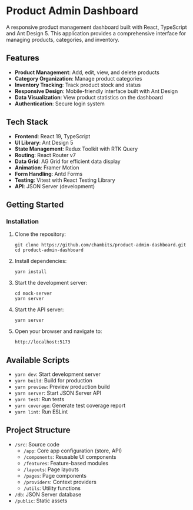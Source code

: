 # Product Admin Dashboard

A responsive product management dashboard built with React, TypeScript and Ant Design 5. This application provides a comprehensive interface for managing products, categories, and inventory.

## Features

- **Product Management**: Add, edit, view, and delete products
- **Category Organization**: Manage product categories
- **Inventory Tracking**: Track product stock and status
- **Responsive Design**: Mobile-friendly interface built with Ant Design
- **Data Visualization**: View product statistics on the dashboard
- **Authentication**: Secure login system

## Tech Stack

- **Frontend**: React 19, TypeScript
- **UI Library**: Ant Design 5
- **State Management**: Redux Toolkit with RTK Query
- **Routing**: React Router v7
- **Data Grid**: AG Grid for efficient data display
- **Animation**: Framer Motion
- **Form Handling**: Antd Forms
- **Testing**: Vitest with React Testing Library
- **API**: JSON Server (development)

## Getting Started

### Installation

1. Clone the repository:

   ```
   git clone https://github.com/chambits/product-admin-dashboard.git
   cd product-admin-dashboard
   ```

2. Install dependencies:

   ```
   yarn install
   ```

3. Start the development server:

   ```
   cd mock-server
   yarn server
   ```

4. Start the API server:

   ```
   yarn server
   ```

5. Open your browser and navigate to:
   ```
   http://localhost:5173
   ```

## Available Scripts

- `yarn dev`: Start development server
- `yarn build`: Build for production
- `yarn preview`: Preview production build
- `yarn server`: Start JSON Server API
- `yarn test`: Run tests
- `yarn coverage`: Generate test coverage report
- `yarn lint`: Run ESLint

## Project Structure

- `/src`: Source code
  - `/app`: Core app configuration (store, API)
  - `/components`: Reusable UI components
  - `/features`: Feature-based modules
  - `/layouts`: Page layouts
  - `/pages`: Page components
  - `/providers`: Context providers
  - `/utils`: Utility functions
- `/db`: JSON Server database
- `/public`: Static assets
